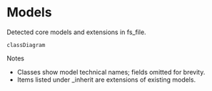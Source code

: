 # Models

Detected core models and extensions in fs_file.

```mermaid
classDiagram
```

Notes
- Classes show model technical names; fields omitted for brevity.
- Items listed under _inherit are extensions of existing models.
